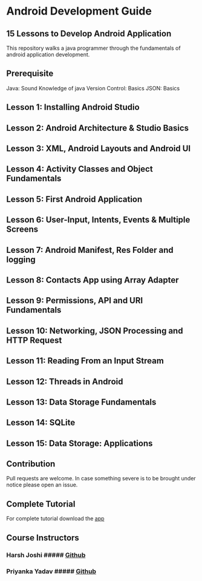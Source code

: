 # Android Development Guide
## 15 Lessons to Develop Android Application


This repository walks a java programmer through the fundamentals of android application development. 

## Prerequisite

Java: Sound Knowledge of java
Version Control: Basics
JSON: Basics


## Lesson 1: Installing Android Studio
## Lesson 2: Android Architecture & Studio Basics
## Lesson 3: XML, Android Layouts and Android UI
## Lesson 4: Activity Classes and Object Fundamentals
## Lesson 5: First Android Application
## Lesson 6: User-Input, Intents, Events & Multiple Screens
## Lesson 7: Android Manifest, Res Folder and logging
## Lesson 8: Contacts App using Array Adapter
## Lesson 9: Permissions, API and URI Fundamentals
## Lesson 10: Networking, JSON Processing and HTTP Request
## Lesson 11: Reading From an Input Stream
## Lesson 12: Threads in Android
## Lesson 13: Data Storage Fundamentals
## Lesson 14: SQLite 
## Lesson 15: Data Storage: Applications


## 
## 

## Contribution
Pull requests are welcome. In case something severe is to be brought under notice please open an issue.

## Complete Tutorial
For complete tutorial download the [app](www.linkgoeshere.com)

## Course Instructors 
### Harsh Joshi             ##### [Github](github.com/josharsh)
### Priyanka Yadav          ##### [Github](github.com/priyanka488)

